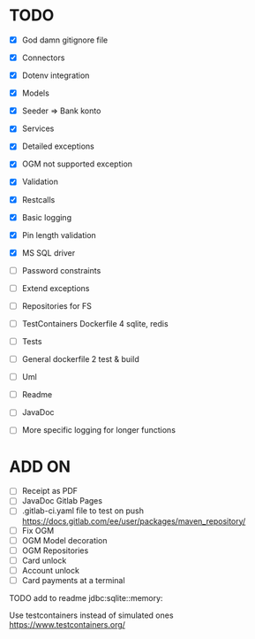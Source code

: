 # TODO
- [x] God damn gitignore file
- [x] Connectors
- [x] Dotenv integration
- [x] Models
- [x] Seeder => Bank konto
- [x] Services
- [x] Detailed exceptions
- [x] OGM not supported exception
- [x] Validation
- [x] Restcalls
- [x] Basic logging
- [x] Pin length validation
- [x] MS SQL driver
- [ ] Password constraints
- [ ] Extend exceptions
- [ ] Repositories for FS
- [ ] TestContainers Dockerfile 4 sqlite, redis
- [ ] Tests
- [ ] General dockerfile 2 test & build
- [ ] Uml
- [ ] Readme
- [ ] JavaDoc
- [ ] More specific logging for longer functions


# ADD ON

- [ ] Receipt as PDF
- [ ] JavaDoc Gitlab Pages
- [ ] .gitlab-ci.yaml file to test on push
https://docs.gitlab.com/ee/user/packages/maven_repository/
- [ ] Fix OGM
- [ ] OGM Model decoration
- [ ] OGM Repositories
- [ ] Card unlock
- [ ] Account unlock
- [ ] Card payments at a terminal

TODO add to readme
jdbc:sqlite::memory:
  
  
Use testcontainers instead of simulated ones
https://www.testcontainers.org/
